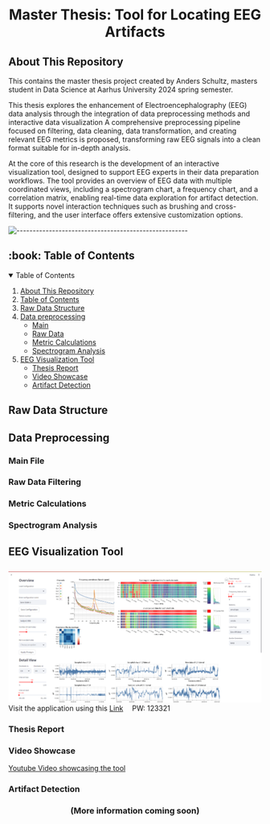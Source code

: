 <h1 align="center" id="top">Master Thesis: Tool for Locating EEG Artifacts</h1>

<h2 id="about-this-repository">About This Repository</h2>
This contains the master thesis project created by Anders Schultz, masters student in Data Science at Aarhus University 2024 spring semester.

This thesis explores the enhancement of Electroencephalography (EEG) data analysis through the integration of data preprocessing methods and interactive data visualization A comprehensive preprocessing pipeline focused on filtering, data cleaning, data transformation, and creating relevant EEG metrics is proposed, transforming raw EEG signals into a clean format suitable for in-depth analysis.

At the core of this research is the development of an interactive visualization tool, designed to support EEG experts in their data preparation workflows. The tool provides an overview of EEG data with multiple coordinated views, including a spectrogram chart, a frequency chart, and a correlation matrix, enabling real-time data exploration for artifact detection. It supports novel interaction techniques such as brushing and cross-filtering, and the user interface offers extensive customization options.

![-----------------------------------------------------](https://raw.githubusercontent.com/andreasbm/readme/master/assets/lines/rainbow.png)

<h2 id="book-table-of-contents">:book: Table of Contents</h2>

<details open="open">
  <summary>Table of Contents</summary>
  <ol>
    <li><a href="#about-this-repository">About This Repository</a></li>
    <li><a href="#book-table-of-contents">Table of Contents</a></li>
    <li><a href="#raw-data-structure">Raw Data Structure</a></li>
    <li>
      <a href="#data-preprocessing">Data preprocessing</a>
      <ul>
        <li><a href="#main">Main</a></li>
        <li><a href="#raw-data">Raw Data</a></li>
        <li><a href="#metric-calculations">Metric Calculations</a></li>
        <li><a href="#spectrogram analysis">Spectrogram Analysis</a></li>
      </ul>
    </li>
    <li>
      <a href="#eeg-visualization-tool">EEG Visualization Tool</a>
      <ul>
        <li><a href="#thesis-report">Thesis Report</a></li>
        <li><a href="#video-showcase">Video Showcase</a></li>
        <li><a href="#artifact-detection">Artifact Detection</a></li>
      </ul>
    </li>
  </ol>
</details>

<h2 id="raw-data-structure">Raw Data Structure</h2>
<h2 id="data-preprocessing">Data Preprocessing</h2>
<h3 id="main">Main File</h3>
<h3 id="raw-data">Raw Data Filtering</h3>
<h3 id="metric-calculations">Metric Calculations</h3>
<h3 id="spectrogram analysis">Spectrogram Analysis</h3>
<h2 id="eeg-visualization-tool">EEG Visualization Tool</h2>
<img src="Images/overview_and_detail.png" alt="Overview and Detail" style="margin-top:10px;"/>
Visit the application using this <a href="https://eeg-visualization-tool-py-as.streamlit.app">Link</a> <img src="https://seeklogo.com/images/S/streamlit-logo-1A3B208AE4-seeklogo.com.png" alt="" style="vertical-align:middle; margin-left:10px;" width="30"> PW: 123321
<h3 id="thesis-report">Thesis Report</h3>
<h3 id="video-showcase">Video Showcase</h3>
<a href = https://www.youtube.com/watch?v=q0UK1dZ_DFI>Youtube Video showcasing the tool</a>
<h3 id="artifact-detection">Artifact Detection</h3>

<h3 align="center">
  (More information coming soon)
</h3>







